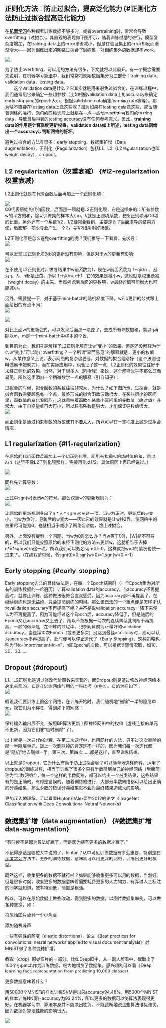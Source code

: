 ## 正则化方法：防止过拟合，提高泛化能力 {#正则化方法防止过拟合提高泛化能力}

在[**机器学习**](http://lib.csdn.net/base/machinelearning)各种模型训练数据不够多时，或者overtraining时，常常会导致overfitting（过拟合）。其直观的表现如下图所示，随着训练过程的进行，模型复杂度增加，在training data上的error渐渐减小，但是在验证集上的error却反而渐渐增大——因为训练出来的网络过拟合了训练集，对训练集外的数据却不work。

![](/images/overfitting/20151102210633783.png)

为了防止overfitting，可以用的方法有很多，下文就将以此展开。有一个概念需要先说明，在机器学习[算法](http://lib.csdn.net/base/datastructure)中，我们常常将原始数据集分为三部分：training data、validation data，testing data。  
　　这个validation data是什么？它其实就是用来避免过拟合的，在训练过程中，我们通常用它来确定一些超参数（比如根据validation data上的accuracy来确定early stopping的epoch大小、根据validation data确定learning rate等等）。那为啥不直接在testing data上做这些呢？因为如果在testing data做这些，那么随着训练的进行，我们的网络实际上就是在一点一点地overfitting我们的testing data，导致最后得到的testing accuracy没有任何参考意义。因此，**training data的作用是计算梯度更新权重，validation data如上所述，testing data则给出一个accuracy以判断网络的好坏。**

避免过拟合的方法有很多：early stopping、数据集扩增（Data augmentation）、正则化（Regularization）包括L1、L2（L2 regularization也叫weight decay），dropout。

## L2 regularization（权重衰减） {#l2-regularization权重衰减}

L2正则化就是在代价函数后面再加上一个正则化项：

![](/images/overfitting/20151102210710666.png)  
C0代表原始的代价函数，后面那一项就是L2正则化项，它是这样来的：所有参数w的平方的和，除以训练集的样本大小n。λ就是正则项系数，权衡正则项与C0项的比重。另外还有一个系数1/2，1/2经常会看到，主要是为了后面求导的结果方便，后面那一项求导会产生一个2，与1/2相乘刚好凑整。

L2正则化项是怎么避免overfitting的呢？我们推导一下看看，先求导：  
![](/images/overfitting/20151102210723757.png)

可以发现L2正则化项对b的更新没有影响，但是对于w的更新有影响:  
![](/images/overfitting/20151102210739992.png)

在不使用L2正则化时，求导结果中w前系数为1，现在w前面系数为 1−ηλ/n ，因为η、λ、n都是正的，所以 1−ηλ/n小于1，它的效果是减小w，这也就是权重衰减（weight decay）的由来。当然考虑到后面的导数项，w最终的值可能增大也可能减小。

另外，需要提一下，对于基于mini-batch的随机梯度下降，w和b更新的公式跟上面给出的有点不同：  
![](/images/overfitting/20151102210759048.png)

![](/images/overfitting/20151102210828320.png)

对比上面w的更新公式，可以发现后面那一项变了，变成所有导数加和，乘以η再除以m，m是一个mini-batch中样本的个数。

到目前为止，我们只是解释了L2正则化项有让w“变小”的效果，但是还没解释为什么w“变小”可以防止overfitting？一个所谓“显而易见”的解释就是：更小的权值w，从某种意义上说，表示网络的复杂度更低，对数据的拟合刚刚好（这个法则也叫做奥卡姆剃刀），而在实际应用中，也验证了这一点，L2正则化的效果往往好于未经正则化的效果。当然，对于很多人（包括我）来说，这个解释似乎不那么显而易见，所以这里添加一个稍微数学一点的解释（引自知乎）：

过拟合的时候，拟合函数的系数往往非常大，为什么？如下图所示，过拟合，就是拟合函数需要顾忌每一个点，最终形成的拟合函数波动很大。在某些很小的区间里，函数值的变化很剧烈。这就意味着函数在某些小区间里的导数值（绝对值）非常大，由于自变量值可大可小，所以只有系数足够大，才能保证导数值很大。  
![](/images/overfitting/20151102210852970.png)

而正则化是通过约束参数的范数使其不要太大，所以可以在一定程度上减少过拟合情况。

## L1 regularization {#l1-regularization}

在原始的代价函数后面加上一个L1正则化项，即所有权重w的绝对值的和，乘以λ/n（这里不像L2正则化项那样，需要再乘以1/2，具体原因上面已经说过。）

![](/images/overfitting/20151102210945202.png)

同样先计算导数：  
![](/images/overfitting/20151102211110991.png)

上式中sgn\(w\)表示w的符号。那么权重w的更新规则为：  
![](/images/overfitting/20151102211128401.png)

比原始的更新规则多出了η \* λ \* sgn\(w\)/n这一项。当w为正时，更新后的w变小。当w为负时，更新后的w变大——因此它的效果就是让w往0靠，使网络中的权重尽可能为0，也就相当于减小了网络复杂度，防止过拟合。

另外，上面没有提到一个问题，当w为0时怎么办？当w等于0时，\|W\|是不可导的，所以我们只能按照原始的未经正则化的方法去更新w，这就相当于去掉η\*λ\*sgn\(w\)/n这一项，所以我们可以规定sgn\(0\)=0，这样就把w=0的情况也统一进来了。（在编程的时候，令sgn\(0\)=0,sgn\(w&gt;0\)=1,sgn\(w&lt;0\)=-1）

## Early stopping {#early-stopping}

Early stopping方法的具体做法是，在每一个Epoch结束时（一个Epoch集为对所有的训练数据的一轮遍历）计算validation data的accuracy，当accuracy不再提高时，就停止训练。这种做法很符合直观感受，因为accurary都不再提高了，在继续训练也是无益的，只会提高训练的时间。那么该做法的一个重点便是怎样才认为validation accurary不再提高了呢？并不是说validation accuracy一降下来便认为不再提高了，因为可能经过这个Epoch后，accuracy降低了，但是随后的Epoch又让accuracy又上去了，所以不能根据一两次的连续降低就判断不再提高。一般的做法是，在训练的过程中，记录到目前为止最好的validation accuracy，当连续10次Epoch（或者更多次）没达到最佳accuracy时，则可以认为accuracy不再提高了。此时便可以停止迭代了（Early Stopping）。这种策略也称为“No-improvement-in-n”，n即Epoch的次数，可以根据实际情况取，如10、20、30……

## Dropout {#dropout}

L1、L2正则化是通过修改代价函数来实现的，而Dropout则是通过修改神经网络本身来实现的，它是在训练网络时用的一种技巧（trike）。它的流程如下：  
![](/images/overfitting/20151102211204226.png)

假设我们要训练上图这个网络，在训练开始时，我们随机地“删除”一半的隐层单元，视它们为不存在，得到如下的网络：  
![](/images/overfitting/20151102211214508.png)

保持输入输出层不变，按照BP算法更新上图神经网络中的权值（虚线连接的单元不更新，因为它们被“临时删除”了）。

以上就是一次迭代的过程，在第二次迭代中，也用同样的方法，只不过这次删除的那一半隐层单元，跟上一次删除掉的肯定是不一样的，因为我们每一次迭代都是“随机”地去删掉一半。第三次、第四次……都是这样，直至训练结束。

以上就是Dropout，它为什么有助于防止过拟合呢？可以简单地这样解释，运用了dropout的训练过程，相当于训练了很多个只有半数隐层单元的神经网络（后面简称为“半数网络”），每一个这样的半数网络，都可以给出一个分类结果，这些结果有的是正确的，有的是错误的。随着训练的进行，大部分半数网络都可以给出正确的分类结果，那么少数的错误分类结果就不会对最终结果造成大的影响。

更加深入地理解，可以看看Hinton和Alex两牛2012的论文《ImageNet Classification with Deep Convolutional Neural Networks》

## 数据集扩增（data augmentation） {#数据集扩增data-augmentation}

“有时候不是因为算法好赢了，而是因为拥有更多的数据才赢了。”

不记得原话是哪位大牛说的了，hinton？从中可见训练数据有多么重要，特别是在[深度学习](http://lib.csdn.net/base/deeplearning)方法中，更多的训练数据，意味着可以用更深的网络，训练出更好的模型。

既然这样，收集更多的数据不就行啦？如果能够收集更多可以用的数据，当然好。但是很多时候，收集更多的数据意味着需要耗费更多的人力物力，有弄过人工标注的同学就知道，效率特别低，简直是粗活。

所以，可以在原始数据上做些改动，得到更多的数据，以图片数据集举例，可以做各种变换，如：

将原始图片旋转一个小角度

添加随机噪声

一些有弹性的畸变（elastic distortions），论文《Best practices for convolutional neural networks applied to visual document analysis》对MNIST做了各种变种扩增。

截取（crop）原始图片的一部分。比如DeepID中，从一副人脸图中，截取出了100个小patch作为训练数据，极大地增加了数据集。感兴趣的可以看《Deep learning face representation from predicting 10,000 classes》.

更多数据意味着什么？

用50000个MNIST的样本训练SVM得出的accuracy94.48%，用5000个MNIST的样本训练NN得出accuracy为93.24%，所以更多的数据可以使算法表现得更好。在机器学习中，算法本身并不能决出胜负，不能武断地说这些算法谁优谁劣，因为数据对算法性能的影响很大。

![](/images/overfitting/20151102211315525.png)

